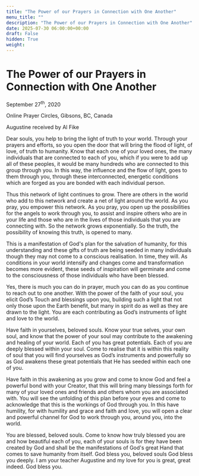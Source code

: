 ```yaml
---
title: "The Power of our Prayers in Connection with One Another"
menu_title: ""
description: "The Power of our Prayers in Connection with One Another"
date: 2025-07-30 06:00:00+00:00
draft: False
hidden: True
weight:
---
```

# The Power of our Prayers in Connection with One Another

September 27<sup>th</sup>, 2020

Online Prayer Circles, Gibsons, BC, Canada

Augustine received by Al Fike

Dear souls, you help to bring the light of truth to your world. Through your prayers and efforts, so you open the door that will bring the flood of light, of love, of truth to humanity. Know that each one of your loved ones, the many individuals that are connected to each of you, which if you were to add up all of these peoples, it would be many hundreds who are connected to this group through you. In this way, the influence and the flow of light, goes to them through you, through these interconnected, energetic conditions which are forged as you are bonded with each individual person.

Thus this network of light continues to grow. There are others in the world who add to this network and create a net of light around the world. As you pray, you empower this network. As you pray, you open up the possibilities for the angels to work through you, to assist and inspire others who are in your life and those who are in the lives of those individuals that you are connecting with. So the network grows exponentially. So the truth, the possibility of knowing this truth, is opened to many.

This is a manifestation of God's plan for the salvation of humanity, for this understanding and these gifts of truth are being seeded in many individuals though they may not come to a conscious realisation. In time, they will. As conditions in your world intensify and changes come and transformation becomes more evident, these seeds of inspiration will germinate and come to the consciousness of those individuals who have been blessed.

Yes, there is much you can do in prayer, much you can do as you continue to reach out to one another. With the power of the faith of your soul, you elicit God’s Touch and blessings upon you, building such a light that not only those upon the Earth benefit, but many in spirit do as well as they are drawn to the light. You are each contributing as God’s instruments of light and love to the world.

Have faith in yourselves, beloved souls. Know your true selves, your own soul, and know that the power of your soul may contribute to the awakening and healing of your world. Each of you has great potentials. Each of you are deeply blessed within your soul. Come to realise that it is within this reality of soul that you will find yourselves as God’s instruments and powerfully so as God awakens these great potentials that He has seeded within each one of you.

Have faith in this awakening as you grow and come to know God and feel a powerful bond with your Creator, that this will bring many blessings forth for many of your loved ones and friends and others whom you are associated with. You will see the unfolding of this plan before your eyes and come to acknowledge that this is the workings of God through you. In this have humility, for with humility and grace and faith and love, you will open a clear and powerful channel for God to work through you, around you, into the world.

You are blessed, beloved souls. Come to know how truly blessed you are and how beautiful each of you, each of your souls is for they have been created by God and shall be the manifestations of God's great Hand that comes to save humanity from itself. God bless you, beloved souls God bless you deeply. I am your teacher Augustine and my love for you is great, great indeed. God bless you.
